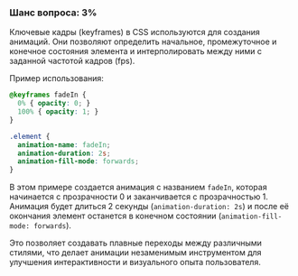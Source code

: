 ### Шанс вопроса: 3%

Ключевые кадры (keyframes) в CSS используются для создания анимаций. Они позволяют определить начальное, промежуточное и конечное состояния элемента и интерполировать между ними с заданной частотой кадров (fps).

Пример использования:
```css
@keyframes fadeIn {
  0% { opacity: 0; }
  100% { opacity: 1; }
}

.element {
  animation-name: fadeIn;
  animation-duration: 2s;
  animation-fill-mode: forwards;
}
```
В этом примере создается анимация с названием `fadeIn`, которая начинается с прозрачности 0 и заканчивается с прозрачностью 1. Анимация будет длиться 2 секунды (`animation-duration: 2s`) и после её окончания элемент останется в конечном состоянии (`animation-fill-mode: forwards`).

Это позволяет создавать плавные переходы между различными стилями, что делает анимации незаменимым инструментом для улучшения интерактивности и визуального опыта пользователя.